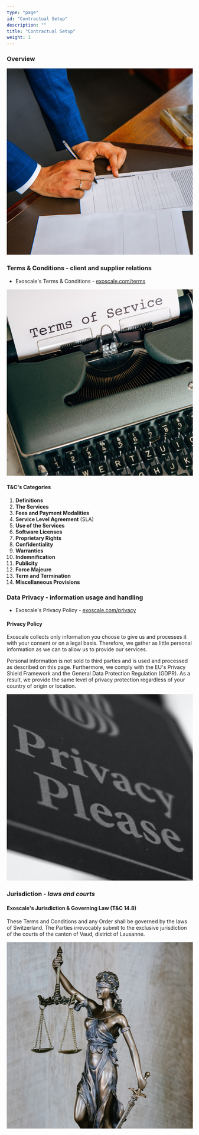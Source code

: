 ```yaml
---
type: "page"
id: "Contractual Setup"
description: ""
title: "Contractual Setup"
weight: 1
---
```


### Overview

![contract-setup](contractual-setup.png)

### Terms & Conditions - client and supplier relations

- Exoscale's Terms & Conditions - [exoscale.com/terms](https://www.exoscale.com/terms/)

![terms-of-service](terms-of-service.png)

#### T&C's Categories

1. **Definitions**
1. **The Services**
1. **Fees and Payment Modalities**
1. **Service Level Agreement** (SLA)
1. **Use of the Services**
1. **Software Licenses**
1. **Proprietary Rights**
1. **Confidentiality**
1. **Warranties**
1. **Indemnification**
1. **Publicity**
1. **Force Majeure**
1. **Term and Termination**
1. **Miscellaneous Provisions**

### Data Privacy - information usage and handling

- Exoscale's Privacy Policy - [exoscale.com/privacy](https://www.exoscale.com/privacy/)

#### Privacy Policy

Exoscale collects only information you choose to give us and processes it with your consent or on a legal basis. Therefore, we gather as little personal information as we can to allow us to provide our services.

Personal information is not sold to third parties and is used and processed as described on this page. Furthermore, we comply with the EU's Privacy Shield Framework and the General Data Protection Regulation (GDPR). As a result, we provide the same level of privacy protection regardless of your country of origin or location.

![data-privacy](data-privacy.png)

### Jurisdiction - *laws and courts*

#### Exoscale's Jurisdiction & Governing Law (T&C 14.8)

These Terms and Conditions and any Order shall be governed by the laws of Switzerland. The Parties irrevocably submit to the exclusive jurisdiction of the courts of the canton of Vaud, district of Lausanne. 

![justice](justicia2.png)